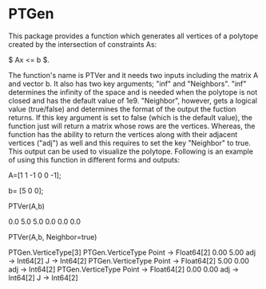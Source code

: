 # PTGen
This package provides a function which generates all vertices of a polytope created by the intersection of constraints As:

$ Ax <= b  $.

The function's name is PTVer and it needs two inputs including the matrix A and vector b. It also has two key arguments; "inf" and "Neighbors". "inf" determines the infinity of the space and is needed when the polytope is not closed and has the default value of 1e9. "Neighbor", however, gets a logical value (true/false) and determines the format of the output the fuction returns. If this key argument is set to false (which is the default value), the function just will return a matrix whose rows are the vertices. Whereas, the function has the ability to return the vertices along with their adjacent vertices ("adj") as well and this requires to set the key "Neighbor" to true. This output can be used to visualize the polytope. Following is an example of using this function in different forms and outputs:

A=[1   1
 -1   0
  0  -1];

b= [5 0 0];

PTVer(A,b)

 0.0  5.0
 5.0  0.0
 0.0  0.0


PTVer(A,b, Neighbor=true)


PTGen.VerticeType[3]
PTGen.VerticeType
Point → Float64[2]
0.00
5.00
adj → Int64[2]
J → Int64[2]
PTGen.VerticeType
Point → Float64[2]
5.00
0.00
adj → Int64[2]
PTGen.VerticeType
Point → Float64[2]
0.00
0.00
adj → Int64[2]
J → Int64[2]

